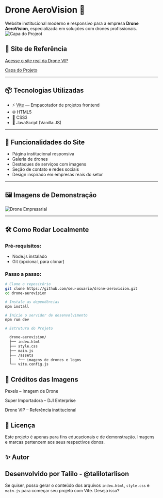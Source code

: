 # Drone AeroVision 🚁

Website institucional moderno e responsivo para a empresa **Drone AeroVision**, especializada em soluções com drones profissionais.
![Capa do Projeot](https://github.com/talilotarlison/drone-aerovison/blob/main/b5372c19-47fd-4e02-8841-5616156f919b.jpg)



## 🔗 Site de Referência
[Acesse o site real da Drone VIP](https://dronevip.com.br/)

[Capa do Projeto](https://images.pexels.com/photos/442587/pexels-photo-442587.jpeg?auto=compress&cs=tinysrgb&w=1260&h=750&dpr=1)

---

## 📦 Tecnologias Utilizadas

- ⚡️ [Vite](https://vitejs.dev/) — Empacotador de projetos frontend
- 🌐 HTML5
- 🎨 CSS3
- 🧠 JavaScript (Vanilla JS)

---

## 🚀 Funcionalidades do Site

- Página institucional responsiva
- Galeria de drones
- Destaques de serviços com imagens
- Seção de contato e redes sociais
- Design inspirado em empresas reais do setor

---

## 🖼️ Imagens de Demonstração

![Drone Empresarial](https://superimportadora.com.br/wp-content/uploads/2022/06/dji-mavic-2-enterprise-theme.png)

---

## 🛠️ Como Rodar Localmente

### Pré-requisitos:
- Node.js instalado
- Git (opcional, para clonar)

### Passo a passo:

```bash
# Clone o repositório
git clone https://github.com/seu-usuario/drone-aerovision.git
cd drone-aerovision

# Instale as dependências
npm install

# Inicie o servidor de desenvolvimento
npm run dev

# Estrutura do Projeto

  drone-aerovision/
  ├── index.html
  ├── style.css
  ├── main.js
  ├── /assets
  │   └── imagens de drones e logos
  └── vite.config.js

````
## 📸 Créditos das Imagens
Pexels – Imagem de Drone

Super Importadora – DJI Enterprise

Drone VIP – Referência institucional

## 🧾 Licença
Este projeto é apenas para fins educacionais e de demonstração. Imagens e marcas pertencem aos seus respectivos donos.

## ✨ Autor
Desenvolvido por Talilo - @talilotarlison
---

Se quiser, posso gerar o conteúdo dos arquivos `index.html`, `style.css` e `main.js` para começar seu projeto com Vite. Deseja isso?
